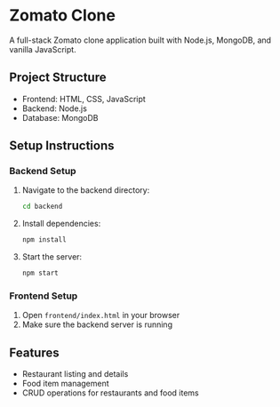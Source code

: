 # Zomato Clone

A full-stack Zomato clone application built with Node.js, MongoDB, and vanilla JavaScript.

## Project Structure
- Frontend: HTML, CSS, JavaScript
- Backend: Node.js
- Database: MongoDB

## Setup Instructions

### Backend Setup
1. Navigate to the backend directory:
   ```bash
   cd backend
   ```
2. Install dependencies:
   ```bash
   npm install
   ```
3. Start the server:
   ```bash
   npm start
   ```

### Frontend Setup
1. Open `frontend/index.html` in your browser
2. Make sure the backend server is running

## Features
- Restaurant listing and details
- Food item management
- CRUD operations for restaurants and food items 